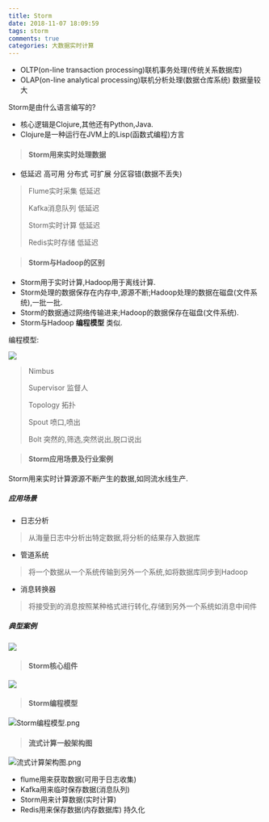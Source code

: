 ```yaml
---
title: Storm
date: 2018-11-07 18:09:59
tags: storm
comments: true
categories: 大数据实时计算
---
```




- OLTP(on-line transaction processing)联机事务处理(传统关系数据库) 
- OLAP(on-line analytical  processing)联机分析处理(数据仓库系统) 数据量较大


Storm是由什么语言编写的?
- 核心逻辑是Clojure,其他还有Python,Java.
- Clojure是一种运行在JVM上的Lisp(函数式编程)方言



> #### Storm用来实时处理数据
- 低延迟 高可用 分布式 可扩展  分区容错(数据不丢失)

> Flume实时采集   低延迟
>   
> Kafka消息队列   低延迟
>
> Storm实时计算   低延迟 
>
> Redis实时存储   低延迟




> #### Storm与Hadoop的区别
- Storm用于实时计算,Hadoop用于离线计算.
- Storm处理的数据保存在内存中,源源不断;Hadoop处理的数据在磁盘(文件系统),一批一批.
- Storm的数据通过网络传输进来;Hadoop的数据保存在磁盘(文件系统).
- Storm与Hadoop __编程模型__ 类似.

编程模型:

![](http://wx4.sinaimg.cn/mw690/006pTdaLgy1fwyc9nxqyxj30by08175j.jpg)

> Nimbus 
>
> Supervisor  监督人
>
> Topology    拓扑
>
> Spout       喷口,喷出
>
> Bolt        突然的,筛选,突然说出,脱口说出


> #### Storm应用场景及行业案例
Storm用来实时计算源源不断产生的数据,如同流水线生产.

##### 应用场景
- 日志分析
> 从海量日志中分析出特定数据,将分析的结果存入数据库
- 管道系统
> 将一个数据从一个系统传输到另外一个系统,如将数据库同步到Hadoop
- 消息转换器
> 将接受到的消息按照某种格式进行转化,存储到另外一个系统如消息中间件


##### 典型案例
![](http://wx1.sinaimg.cn/mw690/006pTdaLgy1fwyckegszhj30v20ho41h.jpg)


> #### Storm核心组件

![](http://wx2.sinaimg.cn/mw690/006pTdaLgy1fwycmq4l5tj30xe0pin3r.jpg)



> #### Storm编程模型

![Storm编程模型.png](http://wx4.sinaimg.cn/mw690/006pTdaLgy1fwycqzo7akj30w80nq42j.jpg)




> #### 流式计算一般架构图
![流式计算架构图.png](http://wx4.sinaimg.cn/mw690/006pTdaLgy1fwycqulsrnj30wz051q4v.jpg)

- flume用来获取数据(可用于日志收集)
- Kafka用来临时保存数据(消息队列)
- Storm用来计算数据(实时计算)
- Redis用来保存数据(内存数据库) 持久化








